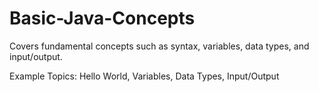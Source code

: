 # Basic-Java-Concepts
Covers fundamental concepts such as syntax, variables, data types, and input/output.

Example Topics: Hello World, Variables, Data Types, Input/Output
